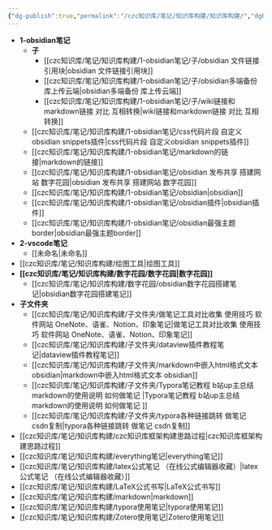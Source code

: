```yaml
---
{"dg-publish":true,"permalink":"/czc知识库/笔记/知识库构建/知识库构建/","dgPassFrontmatter":true,"created":"2024-12-09T00:03:33.083+08:00","updated":"2024-12-09T00:03:50.318+08:00"}
---
```





- **1-obsidian笔记**
	- **子**
		- [[czc知识库/笔记/知识库构建/1-obsidian笔记/子/obsidian 文件链接引用块\|obsidian 文件链接引用块]]
		- [[czc知识库/笔记/知识库构建/1-obsidian笔记/子/obsidian多端备份 库上传云端\|obsidian多端备份 库上传云端]]
		- [[czc知识库/笔记/知识库构建/1-obsidian笔记/子/wiki链接和markdown链接 对比 互相转换\|wiki链接和markdown链接 对比 互相转换]]
	- [[czc知识库/笔记/知识库构建/1-obsidian笔记/css代码片段 自定义obsidian snippets插件\|css代码片段 自定义obsidian snippets插件]]
	- [[czc知识库/笔记/知识库构建/1-obsidian笔记/markdown的链接\|markdown的链接]]
	- [[czc知识库/笔记/知识库构建/1-obsidian笔记/obsidian 发布共享 搭建网站 数字花园\|obsidian 发布共享 搭建网站 数字花园]]
	- [[czc知识库/笔记/知识库构建/1-obsidian笔记/obsidian\|obsidian]]
	- [[czc知识库/笔记/知识库构建/1-obsidian笔记/obsidian插件\|obsidian插件]]
	- [[czc知识库/笔记/知识库构建/1-obsidian笔记/obsidian最强主题border\|obsidian最强主题border]]
- **2-vscode笔记**
	- [[未命名\|未命名]]
- [[czc知识库/笔记/知识库构建/绘图工具\|绘图工具]]
- **[[czc知识库/笔记/知识库构建/数字花园/数字花园\|数字花园]]**
	- [[czc知识库/笔记/知识库构建/数字花园/obsidian数字花园搭建笔记\|obsidian数字花园搭建笔记]]
- **子文件夹**
	- [[czc知识库/笔记/知识库构建/子文件夹/做笔记工具对比收集 使用技巧 软件网站 OneNote、语雀、Notion、印象笔记\|做笔记工具对比收集 使用技巧 软件网站 OneNote、语雀、Notion、印象笔记]]
	- [[czc知识库/笔记/知识库构建/子文件夹/dataview插件教程笔记\|dataview插件教程笔记]]
	- [[czc知识库/笔记/知识库构建/子文件夹/markdown中嵌入html格式文本 obsidian\|markdown中嵌入html格式文本 obsidian]]
	- [[czc知识库/笔记/知识库构建/子文件夹/Typora笔记教程 b站up主总结 markdown的使用说明 如何做笔记 \|Typora笔记教程 b站up主总结 markdown的使用说明 如何做笔记 ]]
	- [[czc知识库/笔记/知识库构建/子文件夹/typora各种链接跳转 做笔记 csdn复制\|typora各种链接跳转 做笔记 csdn复制]]
- [[czc知识库/笔记/知识库构建/czc知识库框架构建思路过程\|czc知识库框架构建思路过程]]
- [[czc知识库/笔记/知识库构建/everything笔记\|everything笔记]]
- [[czc知识库/笔记/知识库构建/latex公式笔记 （在线公式编辑器收藏）\|latex公式笔记 （在线公式编辑器收藏）]]
- [[czc知识库/笔记/知识库构建/LaTeX公式书写\|LaTeX公式书写]]
- [[czc知识库/笔记/知识库构建/markdown\|markdown]]
- [[czc知识库/笔记/知识库构建/typora使用笔记\|typora使用笔记]]
- [[czc知识库/笔记/知识库构建/Zotero使用笔记\|Zotero使用笔记]]


